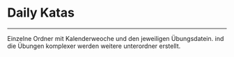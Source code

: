 # Daily Katas 

---

Einzelne Ordner mit Kalenderweoche und den jeweiligen Übungsdatein.
ind die Übungen komplexer werden weitere unterordner erstellt. 